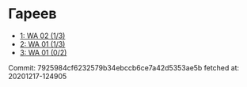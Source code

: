 # Гареев
- [1: WA 02 (1/3)](1.md)
- [2: WA 01 (1/3)](2.md)
- [3: WA 01 (0/2)](3.md)

Commit: 7925984cf6232579b34ebccb6ce7a42d5353ae5b
 fetched at: 20201217-124905
